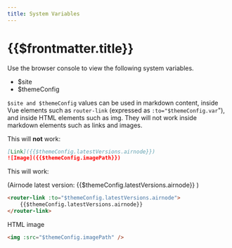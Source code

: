 ```yaml
---
title: System Variables
---
```


# {{$frontmatter.title}}

<dev-ThemeConfigJson/>

Use the browser console to view the following system variables.

- $site
- $themeConfig

`$site and $themeConfig` values can be used in markdown content, inside Vue
elements such as `router-link` (expressed as `:to="$themeConfig.var`"), and
inside HTML elements such as img. They will not work inside markdown elements
such as links and images.

This will **not** work:

```md
[Link]({{$themeConfig.latestVersions.airnode}})
![Image]({{$themeConfig.imagePath}})
```

This will work:

(Airnode latest version: <router-link :to="$themeConfig.latestVersions.airnode">
{{$themeConfig.latestVersions.airnode}} </router-link>)

<!-- prettier-ignore-->
```html
<router-link :to="$themeConfig.latestVersions.airnode">
    {{$themeConfig.latestVersions.airnode}}
</router-link>
```

HTML image

```html
<img :src="$themeConfig.imagePath" />
```
